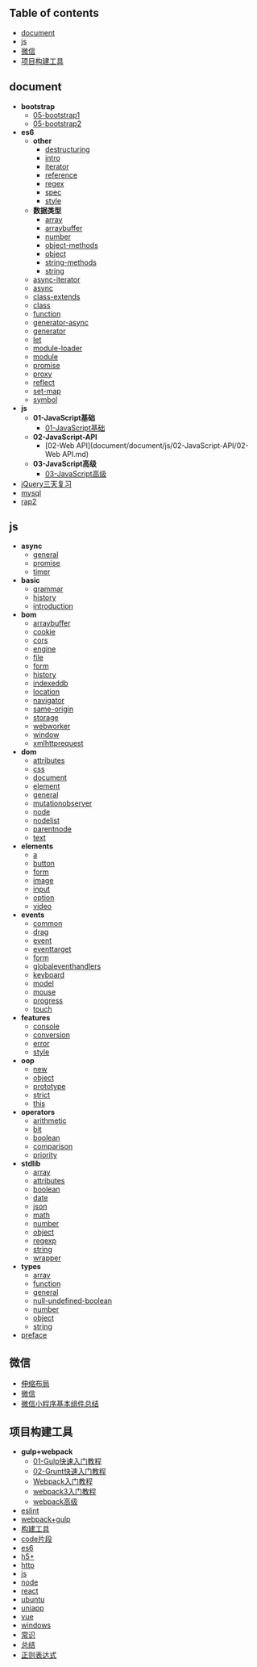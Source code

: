 ## Table of contents
  + [document](#document)
  + [js](#js)
  + [微信](#微信)
  + [项目构建工具](#项目构建工具)
## document
  + **bootstrap**
    + [05-bootstrap1](document/document/bootstrap/05-bootstrap1.md)
    + [05-bootstrap2](document/document/bootstrap/05-bootstrap2.md)
  + **es6**
    + **other**
      + [destructuring](document/document/es6/other/destructuring.md)
      + [intro](document/document/es6/other/intro.md)
      + [iterator](document/document/es6/other/iterator.md)
      + [reference](document/document/es6/other/reference.md)
      + [regex](document/document/es6/other/regex.md)
      + [spec](document/document/es6/other/spec.md)
      + [style](document/document/es6/other/style.md)
    + **数据类型**
      + [array](document/document/es6/数据类型/array.md)
      + [arraybuffer](document/document/es6/数据类型/arraybuffer.md)
      + [number](document/document/es6/数据类型/number.md)
      + [object-methods](document/document/es6/数据类型/object-methods.md)
      + [object](document/document/es6/数据类型/object.md)
      + [string-methods](document/document/es6/数据类型/string-methods.md)
      + [string](document/document/es6/数据类型/string.md)
    + [async-iterator](document/document/es6/async-iterator.md)
    + [async](document/document/es6/async.md)
    + [class-extends](document/document/es6/class-extends.md)
    + [class](document/document/es6/class.md)
    + [function](document/document/es6/function.md)
    + [generator-async](document/document/es6/generator-async.md)
    + [generator](document/document/es6/generator.md)
    + [let](document/document/es6/let.md)
    + [module-loader](document/document/es6/module-loader.md)
    + [module](document/document/es6/module.md)
    + [promise](document/document/es6/promise.md)
    + [proxy](document/document/es6/proxy.md)
    + [reflect](document/document/es6/reflect.md)
    + [set-map](document/document/es6/set-map.md)
    + [symbol](document/document/es6/symbol.md)
  + **js**
    + **01-JavaScript基础**
      + [01-JavaScript基础](document/document/js/01-JavaScript基础/01-JavaScript基础.md)
    + **02-JavaScript-API**
      + [02-Web API](document/document/js/02-JavaScript-API/02-Web API.md)
    + **03-JavaScript高级**
      + [03-JavaScript高级](document/document/js/03-JavaScript高级/03-JavaScript高级.md)
  + [jQuery三天复习](document/document/jQuery三天复习.md)
  + [mysql](document/document/mysql.md)
  + [rap2](document/document/rap2.md)
## js
  + **async**
    + [general](document/js/async/general.md)
    + [promise](document/js/async/promise.md)
    + [timer](document/js/async/timer.md)
  + **basic**
    + [grammar](document/js/basic/grammar.md)
    + [history](document/js/basic/history.md)
    + [introduction](document/js/basic/introduction.md)
  + **bom**
    + [arraybuffer](document/js/bom/arraybuffer.md)
    + [cookie](document/js/bom/cookie.md)
    + [cors](document/js/bom/cors.md)
    + [engine](document/js/bom/engine.md)
    + [file](document/js/bom/file.md)
    + [form](document/js/bom/form.md)
    + [history](document/js/bom/history.md)
    + [indexeddb](document/js/bom/indexeddb.md)
    + [location](document/js/bom/location.md)
    + [navigator](document/js/bom/navigator.md)
    + [same-origin](document/js/bom/same-origin.md)
    + [storage](document/js/bom/storage.md)
    + [webworker](document/js/bom/webworker.md)
    + [window](document/js/bom/window.md)
    + [xmlhttprequest](document/js/bom/xmlhttprequest.md)
  + **dom**
    + [attributes](document/js/dom/attributes.md)
    + [css](document/js/dom/css.md)
    + [document](document/js/dom/document.md)
    + [element](document/js/dom/element.md)
    + [general](document/js/dom/general.md)
    + [mutationobserver](document/js/dom/mutationobserver.md)
    + [node](document/js/dom/node.md)
    + [nodelist](document/js/dom/nodelist.md)
    + [parentnode](document/js/dom/parentnode.md)
    + [text](document/js/dom/text.md)
  + **elements**
    + [a](document/js/elements/a.md)
    + [button](document/js/elements/button.md)
    + [form](document/js/elements/form.md)
    + [image](document/js/elements/image.md)
    + [input](document/js/elements/input.md)
    + [option](document/js/elements/option.md)
    + [video](document/js/elements/video.md)
  + **events**
    + [common](document/js/events/common.md)
    + [drag](document/js/events/drag.md)
    + [event](document/js/events/event.md)
    + [eventtarget](document/js/events/eventtarget.md)
    + [form](document/js/events/form.md)
    + [globaleventhandlers](document/js/events/globaleventhandlers.md)
    + [keyboard](document/js/events/keyboard.md)
    + [model](document/js/events/model.md)
    + [mouse](document/js/events/mouse.md)
    + [progress](document/js/events/progress.md)
    + [touch](document/js/events/touch.md)
  + **features**
    + [console](document/js/features/console.md)
    + [conversion](document/js/features/conversion.md)
    + [error](document/js/features/error.md)
    + [style](document/js/features/style.md)
  + **oop**
    + [new](document/js/oop/new.md)
    + [object](document/js/oop/object.md)
    + [prototype](document/js/oop/prototype.md)
    + [strict](document/js/oop/strict.md)
    + [this](document/js/oop/this.md)
  + **operators**
    + [arithmetic](document/js/operators/arithmetic.md)
    + [bit](document/js/operators/bit.md)
    + [boolean](document/js/operators/boolean.md)
    + [comparison](document/js/operators/comparison.md)
    + [priority](document/js/operators/priority.md)
  + **stdlib**
    + [array](document/js/stdlib/array.md)
    + [attributes](document/js/stdlib/attributes.md)
    + [boolean](document/js/stdlib/boolean.md)
    + [date](document/js/stdlib/date.md)
    + [json](document/js/stdlib/json.md)
    + [math](document/js/stdlib/math.md)
    + [number](document/js/stdlib/number.md)
    + [object](document/js/stdlib/object.md)
    + [regexp](document/js/stdlib/regexp.md)
    + [string](document/js/stdlib/string.md)
    + [wrapper](document/js/stdlib/wrapper.md)
  + **types**
    + [array](document/js/types/array.md)
    + [function](document/js/types/function.md)
    + [general](document/js/types/general.md)
    + [null-undefined-boolean](document/js/types/null-undefined-boolean.md)
    + [number](document/js/types/number.md)
    + [object](document/js/types/object.md)
    + [string](document/js/types/string.md)
  + [preface](document/js/preface.md)
## 微信
  + [伸缩布局](document/微信/伸缩布局.md)
  + [微信](document/微信/微信.md)
  + [微信小程序基本组件总结](document/微信/微信小程序基本组件总结.md)
## 项目构建工具
  + **gulp+webpack**
    + [01-Gulp快速入门教程](document/项目构建工具/gulp+webpack/01-Gulp快速入门教程.md)
    + [02-Grunt快速入门教程](document/项目构建工具/gulp+webpack/02-Grunt快速入门教程.md)
    + [Webpack入门教程](document/项目构建工具/gulp+webpack/Webpack入门教程.md)
    + [webpack3入门教程](document/项目构建工具/gulp+webpack/webpack3入门教程.md)
    + [webpack高级](document/项目构建工具/gulp+webpack/webpack高级.md)
  + [eslint](document/项目构建工具/eslint.md)
  + [webpack+gulp](document/项目构建工具/webpack+gulp.md)
  + [构建工具](document/项目构建工具/构建工具.md)
+ [code片段](document/code片段.md)
+ [es6](document/es6.md)
+ [h5+](document/h5+.md)
+ [http](document/http.md)
+ [js](document/js.md)
+ [node](document/node.md)
+ [react](document/react.md)
+ [ubuntu](document/ubuntu.md)
+ [uniapp](document/uniapp.md)
+ [vue](document/vue.md)
+ [windows](document/windows.md)
+ [常识](document/常识.md)
+ [总结](document/总结.md)
+ [正则表达式](document/正则表达式.md)
